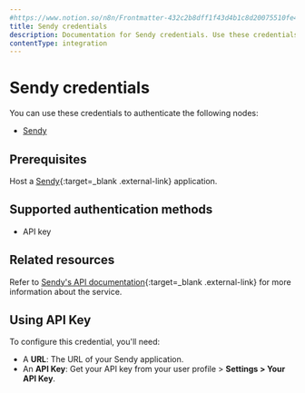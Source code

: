```yaml
---
#https://www.notion.so/n8n/Frontmatter-432c2b8dff1f43d4b1c8d20075510fe4
title: Sendy credentials
description: Documentation for Sendy credentials. Use these credentials to authenticate Sendy in n8n, a workflow automation platform.
contentType: integration
---
```


# Sendy credentials

You can use these credentials to authenticate the following nodes:

- [Sendy](/integrations/builtin/app-nodes/n8n-nodes-base.sendy/)

## Prerequisites

Host a [Sendy](https://sendy.co/get-started){:target=_blank .external-link} application.

## Supported authentication methods

- API key

## Related resources

Refer to [Sendy's API documentation](https://sendy.co/api){:target=_blank .external-link} for more information about the service.

## Using API Key

To configure this credential, you'll need:

- A **URL**: The URL of your Sendy application.
- An **API Key**: Get your API key from your user profile > **Settings > Your API Key**.

